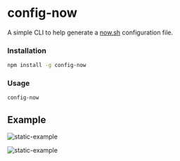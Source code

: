 # config-now

A simple CLI to help generate a [now.sh](https://now.sh/) configuration file.

### Installation

```sh
npm install -g config-now
```

### Usage

```sh
config-now
```

## Example

![static-example](https://i.imgur.com/N1dAYxf.png)

![static-example](https://i.imgur.com/2NUepAl.png)
